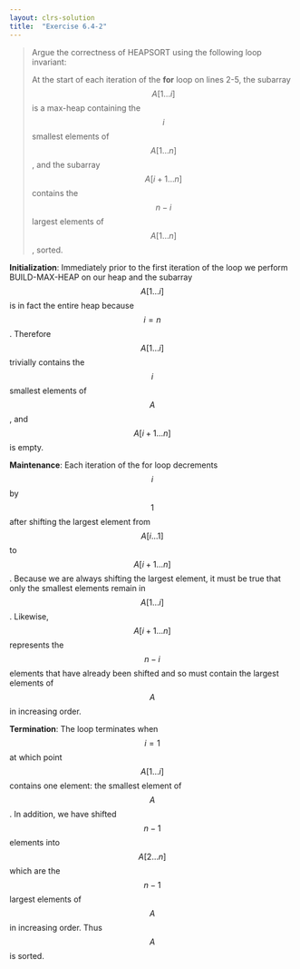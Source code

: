 ```yaml
---
layout: clrs-solution
title:  "Exercise 6.4-2"
---
```

>Argue the correctness of HEAPSORT using the following loop invariant:
>
>At the start of each iteration of the **for** loop on lines 2-5, the subarray $$A[1\dots i]$$ is a max-heap containing the $$i$$ smallest elements of $$A[1 \dots n]$$, and the subarray $$A[i+1\dots n]$$ contains the $$n - i$$ largest elements of $$A[1\dots n]$$, sorted.

**Initialization**: Immediately prior to the first iteration of the loop we perform BUILD-MAX-HEAP on our heap and the subarray $$A[1\dots i]$$ is in fact the entire heap because $$i = n$$. Therefore $$A[1\dots i]$$ trivially contains the $$i$$ smallest elements of $$A$$, and $$A[i+1\dots n]$$ is empty.

**Maintenance**: Each iteration of the for loop decrements $$i$$ by $$1$$ after shifting the largest element from $$A[i\dots 1]$$ to $$A[i+1\dots n]$$. Because we are always shifting the largest element, it must be true that only the smallest elements remain in $$A[1\dots i]$$. Likewise, $$A[i+1\dots n]$$ represents the $$n-i$$ elements that have already been shifted and so must contain the largest elements of $$A$$ in increasing order.

**Termination**: The loop terminates when $$i=1$$ at which point $$A[1\dots i]$$ contains one element: the smallest element of $$A$$. In addition, we have shifted $$n-1$$ elements into $$A[2\dots n]$$ which are the $$n-1$$ largest elements of $$A$$ in increasing order. Thus $$A$$ is sorted.
